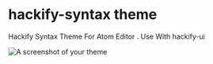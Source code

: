 # hackify-syntax theme

Hackify Syntax Theme For Atom Editor . Use With hackify-ui 

![A screenshot of your theme](https://f.cloud.github.com/assets/69169/2289498/4c3cb0ec-a009-11e3-8dbd-077ee11741e5.gif)
